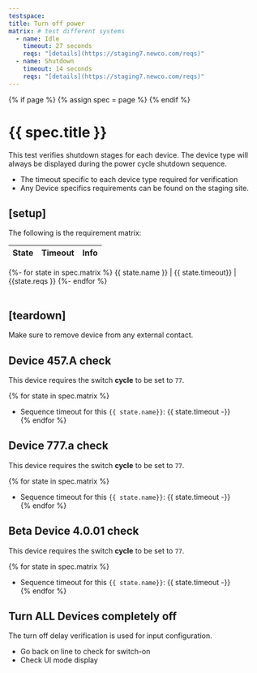 ```yaml
---
testspace:
title: Turn off power
matrix: # test different systems
  - name: Idle
    timeout: 27 seconds
    reqs: "[details](https://staging7.newco.com/reqs)"
  - name: Shutdown
    timeout: 14 seconds
    reqs: "[details](https://staging7.newco.com/reqs)"
---
```


{% if page %} {% assign spec = page %} {% endif %}

# {{ spec.title }}
This test verifies shutdown stages for each device. The device type will always be displayed during the power cycle shutdown sequence.

- The timeout specific to each device type required for verification
- Any Device specifics requirements can be found on the staging site.


## [setup]
The following is the requirement matrix:

State | Timeout | Info
-----| --------| ----- 
{%- for state in spec.matrix %}
  {{ state.name }} | {{ state.timeout}} | {{state.reqs }} 
{%- endfor %}
<br>
<br>

## [teardown]
Make sure to remove device from any external contact.

## Device 457.A check
This device requires the switch **cycle** to be set to `77`. 

{% for state in spec.matrix %}
* Sequence timeout for this `{{ state.name}}`: {{ state.timeout -}}   
{% endfor %}


## Device 777.a check
This device requires the switch **cycle** to be set to `77`. 

{% for state in spec.matrix %}
* Sequence timeout for this `{{ state.name}}`: {{ state.timeout -}}   
{% endfor %}


## Beta Device 4.0.01 check
This device requires the switch **cycle** to be set to `77`. 

{% for state in spec.matrix %}
* Sequence timeout for this `{{ state.name}}`: {{ state.timeout -}}   
{% endfor %}


## Turn ALL Devices completely off 
The turn off delay verification is used for input configuration.

- Go back on line to check for switch-on
- Check UI mode display
